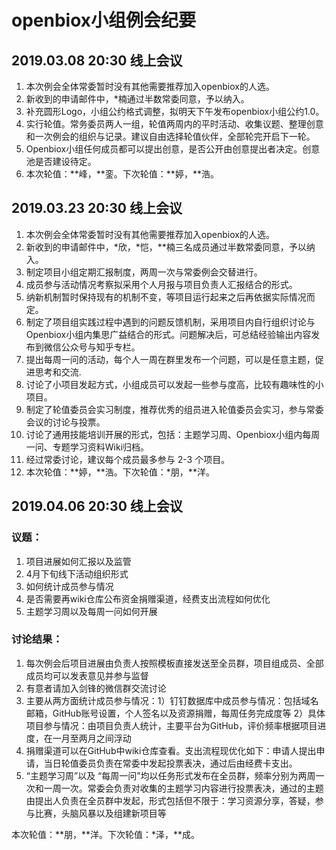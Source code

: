 openbiox小组例会纪要
====================

2019.03.08 20:30 线上会议
-------------------------

1.  本次例会全体常委暂时没有其他需要推荐加入openbiox的人选。
2.  新收到的申请邮件中，\*楠通过半数常委同意，予以纳入。
3.  补充圆形Logo，小组公约格式调整，拟明天下午发布openbiox小组公约1.0。
4.  实行轮值。常务委员两人一组，轮值两周内的平时活动、收集议题、整理创意和一次例会的组织与记录。建议自由选择轮值伙伴，全部轮完开启下一轮。
5.  Openbiox小组任何成员都可以提出创意，是否公开由创意提出者决定。创意池是否建设待定。
6.  本次轮值：\*\*峰，\*\*銮。下次轮值：\*\*婷，\*\*浩。

2019.03.23 20:30 线上会议
-------------------------

1.  本次例会全体常委暂时没有其他需要推荐加入openbiox的人选。
2.  新收到的申请邮件中，\*欣，\*恺，\*\*楠三名成员通过半数常委同意，予以纳入。
3.  制定项目小组定期汇报制度，两周一次与常委例会交替进行。
4.  成员参与活动情况考察拟采用个人月报与项目负责人汇报结合的形式。
5.  纳新机制暂时保持现有的机制不变，等项目运行起来之后再依据实际情况而定。
6.  制定了项目组实践过程中遇到的问题反馈机制，采用项目内自行组织讨论与Openbiox小组内集思广益结合的形式。问题解决后，可总结经验输出内容发布到微信公众号与知乎专栏。
7.  提出每周一问的活动，每个人一周在群里发布一个问题，可以是任意主题，促进思考和交流.
8.  讨论了小项目发起方式，小组成员可以发起一些参与度高，比较有趣味性的小项目。
9.  制定了轮值委员会实习制度，推荐优秀的组员进入轮值委员会实习，参与常委会议的讨论与投票。
10. 讨论了通用技能培训开展的形式，包括：主题学习周、Openbiox小组内每周一问、专题学习资料Wiki归档。
11. 经过常委讨论，建议每个成员最多参与 2-3 个项目。
12. 本次轮值：\*\*婷，\*\*浩。下次轮值：\*朋，\*\*洋。

2019.04.06 20:30 线上会议
-------------------------

### 议题：

1.  项目进展如何汇报以及监管
2.  4月下旬线下活动组织形式
3.  如何统计成员参与情况
4.  是否需要再wiki仓库公布资金捐赠渠道，经费支出流程如何优化
5.  主题学习周以及每周一问如何开展

### 讨论结果：

1.  每次例会后项目进展由负责人按照模板直接发送至全员群，项目组成员、全部成员均可以发表意见并参与监督
2.  有意者请加入剑锋的微信群交流讨论
3.  主要从两方面统计成员参与情况：1）钉钉数据库中成员参与情况：包括域名邮箱，GitHub账号设置，个人签名以及资源捐赠，每周任务完成度等
    2）具体项目参与情况：由项目负责人统计，主要平台为GitHub，评价频率根据项目进度，在一月至两月之间浮动
4.  捐赠渠道可以在GitHub中wiki仓库查看。支出流程现优化如下：申请人提出申请，当日轮值委员负责在常委中发起投票表决，通过后由经费卡支出。
5.  “主题学习周”以及
    “每周一问”均以任务形式发布在全员群，频率分别为两周一次和一周一次。常委会负责对收集的主题学习内容进行投票表决，通过的主题由提出人负责在全员群中发起，形式包括但不限于：学习资源分享，答疑，参与比赛，头脑风暴以及组建新项目等

本次轮值：\*\*朋，\*\*洋。下次轮值：\*泽，\*\*成。
